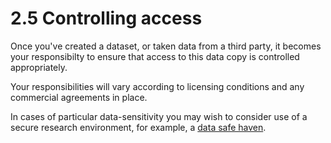 # 2.5 Controlling access 

Once you've created a dataset, or taken data from a third party, it becomes your responsibilty to ensure that access to this data copy is controlled appropriately. 

Your responsibilities will vary according to licensing conditions and any commercial agreements in place.

In cases of particular data-sensitivity you may wish to consider use of a secure research environment, for example, a [data safe haven](https://www.turing.ac.uk/research/research-projects/data-safe-havens-cloud).

